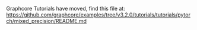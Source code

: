 Graphcore Tutorials have moved, find this file at:
https://github.com/graphcore/examples/tree/v3.2.0/tutorials/tutorials/pytorch/mixed_precision/README.md

